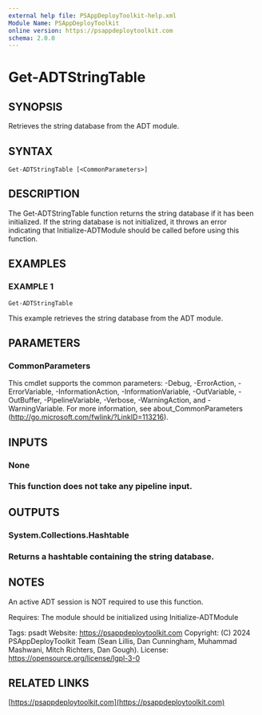 ```yaml
---
external help file: PSAppDeployToolkit-help.xml
Module Name: PSAppDeployToolkit
online version: https://psappdeploytoolkit.com
schema: 2.0.0
---
```


# Get-ADTStringTable

## SYNOPSIS
Retrieves the string database from the ADT module.

## SYNTAX

```
Get-ADTStringTable [<CommonParameters>]
```

## DESCRIPTION
The Get-ADTStringTable function returns the string database if it has been initialized.
If the string database is not initialized, it throws an error indicating that Initialize-ADTModule should be called before using this function.

## EXAMPLES

### EXAMPLE 1
```
Get-ADTStringTable
```

This example retrieves the string database from the ADT module.

## PARAMETERS

### CommonParameters
This cmdlet supports the common parameters: -Debug, -ErrorAction, -ErrorVariable, -InformationAction, -InformationVariable, -OutVariable, -OutBuffer, -PipelineVariable, -Verbose, -WarningAction, and -WarningVariable.
For more information, see about_CommonParameters (http://go.microsoft.com/fwlink/?LinkID=113216).

## INPUTS

### None
### This function does not take any pipeline input.
## OUTPUTS

### System.Collections.Hashtable
### Returns a hashtable containing the string database.
## NOTES
An active ADT session is NOT required to use this function.

Requires: The module should be initialized using Initialize-ADTModule

Tags: psadt
Website: https://psappdeploytoolkit.com
Copyright: (C) 2024 PSAppDeployToolkit Team (Sean Lillis, Dan Cunningham, Muhammad Mashwani, Mitch Richters, Dan Gough).
License: https://opensource.org/license/lgpl-3-0

## RELATED LINKS

[https://psappdeploytoolkit.com](https://psappdeploytoolkit.com)
